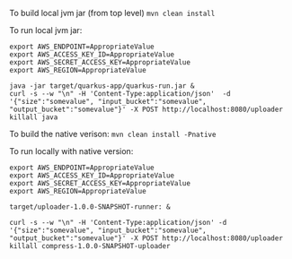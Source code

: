 To build local jvm jar (from top level)
`mvn clean install`

To run local jvm jar:
```
export AWS_ENDPOINT=AppropriateValue
export AWS_ACCESS_KEY_ID=AppropriateValue
export AWS_SECRET_ACCESS_KEY=AppropriateValue
export AWS_REGION=AppropriateValue

java -jar target/quarkus-app/quarkus-run.jar &
curl -s --w "\n" -H 'Content-Type:application/json'  -d '{"size":"somevalue", "input_bucket":"somevalue", "output_bucket":"somevalue"}' -X POST http://localhost:8080/uploader
killall java
```

To build the native verison:
`mvn clean install -Pnative`

To run locally with native version:
```
export AWS_ENDPOINT=AppropriateValue
export AWS_ACCESS_KEY_ID=AppropriateValue
export AWS_SECRET_ACCESS_KEY=AppropriateValue
export AWS_REGION=AppropriateValue

target/uploader-1.0.0-SNAPSHOT-runner: &

curl -s --w "\n" -H 'Content-Type:application/json' -d '{"size":"somevalue", "input_bucket":"somevalue", "output_bucket":"somevalue"}' -X POST http://localhost:8080/uploader
killall compress-1.0.0-SNAPSHOT-uploader
```

